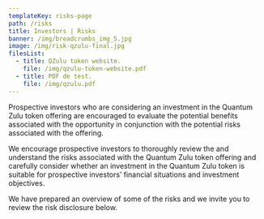 ```yaml
---
templateKey: risks-page
path: /risks
title: Investors | Risks
banner: /img/breadcrumbs_img_5.jpg
image: /img/risk-qzulu-final.jpg
filesList:
  - title: QZulu token website.
    file: /img/qzulu-token-website.pdf
  - title: PDF de test.
    file: /img/qzulu.pdf
---
```


Prospective investors who are considering an investment in the Quantum Zulu token offering are encouraged to evaluate the potential benefits associated with the opportunity in conjunction with the potential risks associated with the offering.

We encourage prospective investors to thoroughly review the and understand the risks associated with the Quantum Zulu token offering and carefully consider whether an investment in the Quantum Zulu token is suitable for prospective investors’ financial situations and investment objectives.

We have prepared an overview of some of the risks and we invite you to review the risk disclosure below.
